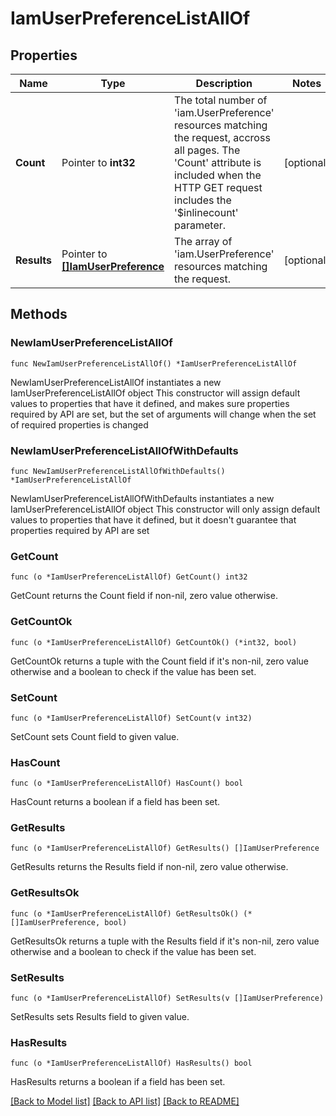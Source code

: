 # IamUserPreferenceListAllOf

## Properties

Name | Type | Description | Notes
------------ | ------------- | ------------- | -------------
**Count** | Pointer to **int32** | The total number of &#39;iam.UserPreference&#39; resources matching the request, accross all pages. The &#39;Count&#39; attribute is included when the HTTP GET request includes the &#39;$inlinecount&#39; parameter. | [optional] 
**Results** | Pointer to [**[]IamUserPreference**](iam.UserPreference.md) | The array of &#39;iam.UserPreference&#39; resources matching the request. | [optional] 

## Methods

### NewIamUserPreferenceListAllOf

`func NewIamUserPreferenceListAllOf() *IamUserPreferenceListAllOf`

NewIamUserPreferenceListAllOf instantiates a new IamUserPreferenceListAllOf object
This constructor will assign default values to properties that have it defined,
and makes sure properties required by API are set, but the set of arguments
will change when the set of required properties is changed

### NewIamUserPreferenceListAllOfWithDefaults

`func NewIamUserPreferenceListAllOfWithDefaults() *IamUserPreferenceListAllOf`

NewIamUserPreferenceListAllOfWithDefaults instantiates a new IamUserPreferenceListAllOf object
This constructor will only assign default values to properties that have it defined,
but it doesn't guarantee that properties required by API are set

### GetCount

`func (o *IamUserPreferenceListAllOf) GetCount() int32`

GetCount returns the Count field if non-nil, zero value otherwise.

### GetCountOk

`func (o *IamUserPreferenceListAllOf) GetCountOk() (*int32, bool)`

GetCountOk returns a tuple with the Count field if it's non-nil, zero value otherwise
and a boolean to check if the value has been set.

### SetCount

`func (o *IamUserPreferenceListAllOf) SetCount(v int32)`

SetCount sets Count field to given value.

### HasCount

`func (o *IamUserPreferenceListAllOf) HasCount() bool`

HasCount returns a boolean if a field has been set.

### GetResults

`func (o *IamUserPreferenceListAllOf) GetResults() []IamUserPreference`

GetResults returns the Results field if non-nil, zero value otherwise.

### GetResultsOk

`func (o *IamUserPreferenceListAllOf) GetResultsOk() (*[]IamUserPreference, bool)`

GetResultsOk returns a tuple with the Results field if it's non-nil, zero value otherwise
and a boolean to check if the value has been set.

### SetResults

`func (o *IamUserPreferenceListAllOf) SetResults(v []IamUserPreference)`

SetResults sets Results field to given value.

### HasResults

`func (o *IamUserPreferenceListAllOf) HasResults() bool`

HasResults returns a boolean if a field has been set.


[[Back to Model list]](../README.md#documentation-for-models) [[Back to API list]](../README.md#documentation-for-api-endpoints) [[Back to README]](../README.md)


